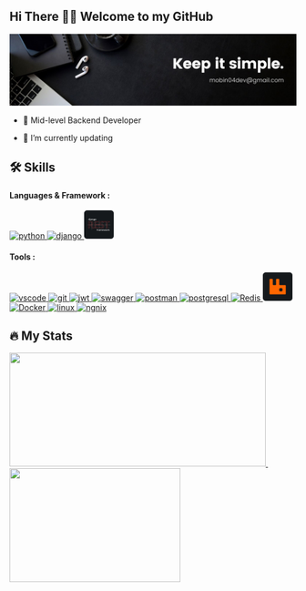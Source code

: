 <h2>Hi There 🙋‍♂️ Welcome to my GitHub</h2>

<img src="Black Minimal Motivation Quote LinkedIn Banner.jpg" alt="background">


- 🌱 Mid-level Backend Developer

- 💪 I’m currently updating

  
<h2>🛠 Skills</h2>

#### Languages & Framework :

<a href="#" target="_blank" rel="noreferrer">
    <img src="https://raw.githubusercontent.com/ixrzr/skills-icons/1be67fef5dc6af67c07ec696ce6b134d5fa25a01/icons/python.svg" width="52" height="50" alt="python">
</a>
<a href="#" target="_blank" rel="noreferrer">
    <img src="https://raw.githubusercontent.com/ixrzr/skills-icons/1be67fef5dc6af67c07ec696ce6b134d5fa25a01/icons/django.svg" width="52" height="50" alt="django">
</a>
<a href="#" target="_blank" rel="noreferrer">
    <img src="https://raw.githubusercontent.com/ixrzr/skills-icons/e67de94bb9ded60f49f2cf44625521b6a722cbf7/icons/djangorestframework.svg" width="52" height="50" alt="django-rest-framework">
</a>
<!-- <a href="#" target="_blank" rel="noreferrer">
    <img src="https://raw.githubusercontent.com/ixrzr/skills-icons/1be67fef5dc6af67c07ec696ce6b134d5fa25a01/icons/flask.svg" width="52" height="50" alt="flask">
</a> 
<a href="#" target="_blank" rel="noreferrer">
    <img src="https://raw.githubusercontent.com/ixrzr/skills-icons/e67de94bb9ded60f49f2cf44625521b6a722cbf7/icons/fastapi.svg" width="52" height="50" alt="fastapi">
</a> -->

#### Tools :

<a href="#" target="_blank" rel="noreferrer">
    <img src="https://raw.githubusercontent.com/ixrzr/skills-icons/1be67fef5dc6af67c07ec696ce6b134d5fa25a01/icons/vscode.svg" width="52" height="50" alt="vscode">
</a>
<a href="#" target="_blank" rel="noreferrer">
    <img src="https://raw.githubusercontent.com/ixrzr/skills-icons/1be67fef5dc6af67c07ec696ce6b134d5fa25a01/icons/git.svg" width="52" height="50" alt="git">
</a>
<a href="#" target="_blank" rel="noreferrer">
    <img src="https://raw.githubusercontent.com/ixrzr/skills-icons/1be67fef5dc6af67c07ec696ce6b134d5fa25a01/icons/jwt.svg" width="52" height="50" alt="jwt">
</a>
<a href="#" target="_blank" rel="noreferrer">
    <img src="https://raw.githubusercontent.com/ixrzr/skills-icons/1be67fef5dc6af67c07ec696ce6b134d5fa25a01/icons/swagger.svg" width="52" height="50" alt="swagger">
</a>
<a href="#" target="_blank" rel="noreferrer">
    <img src="https://raw.githubusercontent.com/ixrzr/skills-icons/1be67fef5dc6af67c07ec696ce6b134d5fa25a01/icons/postman.svg" width="52" height="50" alt="postman">
</a>
<a href="#" target="_blank" rel="noreferrer">
    <img src="https://raw.githubusercontent.com/ixrzr/skills-icons/1be67fef5dc6af67c07ec696ce6b134d5fa25a01/icons/postgresql.svg" width="52" height="50" alt="postgresql">
</a>
<!-- <a href="#" target="_blank" rel="noreferrer">
    <img src="https://raw.githubusercontent.com/ixrzr/skills-icons/1be67fef5dc6af67c07ec696ce6b134d5fa25a01/icons/mongodb.svg" width="52" height="50" alt="mongodb">
</a> -->
<a href="#" target="_blank" rel="noreferrer">
    <img src="https://raw.githubusercontent.com/ixrzr/skills-icons/1be67fef5dc6af67c07ec696ce6b134d5fa25a01/icons/redis.svg" width="52" height="50" alt="Redis">
</a>
<a href="#" target="_blank" rel="noreferrer">
    <img src="https://raw.githubusercontent.com/ixrzr/skills-icons/3100cd8e7eed8ee3af14dac067f82b7e14608100/icons/rabbitmq.svg" width="52" height="50" alt="Rabbitmq">
</a>
<a href="#" target="_blank" rel="noreferrer">
    <img src="https://raw.githubusercontent.com/ixrzr/skills-icons/1be67fef5dc6af67c07ec696ce6b134d5fa25a01/icons/docker.svg" width="52" height="50" alt="Docker">
</a>
<a href="#" target="_blank" rel="noreferrer">
    <img src="https://raw.githubusercontent.com/ixrzr/skills-icons/1be67fef5dc6af67c07ec696ce6b134d5fa25a01/icons/linux.svg" width="52" height="50" alt="linux">
</a>
<a href="#" target="_blank" rel="noreferrer">
    <img src="https://raw.githubusercontent.com/ixrzr/skills-icons/1be67fef5dc6af67c07ec696ce6b134d5fa25a01/icons/nginx.svg" width="52" height="50" alt="ngnix">
</a>

<h2>🔥 My Stats</h2>

<a href="#" target="_blank" rel="noreferrer">
  <img src="https://github-readme-stats.vercel.app/api?username=Mobin-Abbasi&show_icons=true&theme=radical" width="450" height="200">
</a>
&nbsp;
<a href="#" target="_blank" rel="noreferrer">
  <img src="https://github-readme-stats.vercel.app/api/top-langs/?username=Mobin-Abbasi&layout=compact" width="300" height="200">
</a>
